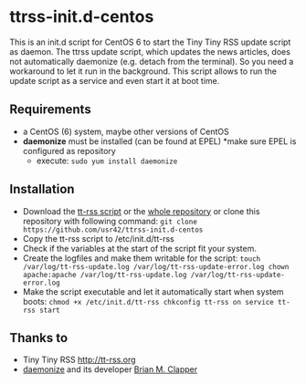 # ttrss-init.d-centos

This is an init.d script for CentOS 6 to start the Tiny Tiny RSS update script as daemon. The ttrss update script, which updates the news articles, does not automatically daemonize (e.g. detach from the terminal). So you need a workaround to let it run in the background. This script allows to run the update script as a service and even start it at boot time.

Requirements
------------
* a CentOS (6) system, maybe other versions of CentOS
* **daemonize** must be installed (can be found at EPEL)
  *make sure EPEL is configured as repository
  * execute:
`sudo yum install daemonize`

Installation
------------
* Download the [tt-rss script](https://github.com/usr42/ttrss-init.d-centos/edit/master/README.md) or the [whole repository](https://github.com/usr42/ttrss-init.d-centos/archive/master.zip) or clone this repository with following command:
`git clone https://github.com/usr42/ttrss-init.d-centos`
* Copy the tt-rss script to /etc/init.d/tt-rss
* Check if the variables at the start of the script fit your system.
* Create the logfiles and make them writable for the script:
`touch /var/log/tt-rss-update.log /var/log/tt-rss-update-error.log
chown apache:apache /var/log/tt-rss-update.log /var/log/tt-rss-update-error.log`
* Make the script executable and let it automatically start when system boots:
`chmod +x /etc/init.d/tt-rss
chkconfig tt-rss on
service tt-rss start`

Thanks to
---------
* Tiny Tiny RSS http://tt-rss.org
* [daemonize](http://software.clapper.org/daemonize/) and its developer [Brian M. Clapper](https://github.com/bmc/)
